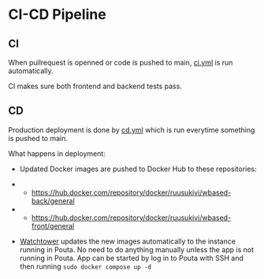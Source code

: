 # CI-CD Pipeline

## CI

When pullrequest is openned or code is pushed to main, [ci.yml](../.github/workflow/ci.yml) is run automatically.

CI makes sure both frontend and backend tests pass.

## CD

Production deployment is done by [cd.yml](../.github//workflow/ci.yml) which is run everytime something is pushed to main.

What happens in deployment:

* Updated Docker images are pushed to Docker Hub to these repositories:
* * https://hub.docker.com/repository/docker/ruusukivi/wbased-back/general
* * https://hub.docker.com/repository/docker/ruusukivi/wbased-front/general

* [Watchtower](https://containrrr.dev/watchtower/) updates the new images automatically to the instance running in Pouta. No need to do anything manually unless the app is not running in Pouta. App can be started by log in to Pouta with SSH and then running `sudo docker compose up -d`
